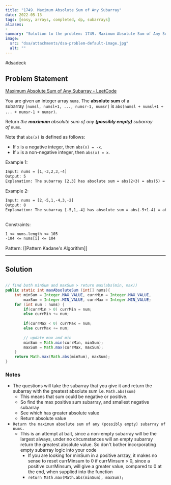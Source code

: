 ```yaml
---
title: "1749. Maximum Absolute Sum of Any Subarray"
date: 2022-05-13
tags: [easy, arrays, completed, dp, subarrays]
aliases:
- 
summary: "Solution to the problem: 1749. Maximum Absolute Sum of Any Subarray"
image:
  src: "dsa/attachments/dsa-problem-default-image.jpg"
  alt: ""
---
```

#dsadeck 
## Problem Statement
[Maximum Absolute Sum of Any Subarray - LeetCode](https://leetcode.com/problems/maximum-absolute-sum-of-any-subarray/)

You are given an integer array `nums`. The **absolute sum** of a subarray `[numsl, numsl+1, ..., numsr-1, numsr]` is `abs(numsl + numsl+1 + ... + numsr-1 + numsr)`.

Return _the **maximum** absolute sum of any **(possibly empty)** subarray of_ `nums`.

Note that `abs(x)` is defined as follows:

-   If `x` is a negative integer, then `abs(x) = -x`.
-   If `x` is a non-negative integer, then `abs(x) = x`.

Example 1:

``` txt
Input: nums = [1,-3,2,3,-4]
Output: 5
Explanation: The subarray [2,3] has absolute sum = abs(2+3) = abs(5) = 5.
```
Example 2:
``` txt
Input: nums = [2,-5,1,-4,3,-2]
Output: 8
Explanation: The subarray [-5,1,-4] has absolute sum = abs(-5+1-4) = abs(-8) = 8.
 
```

Constraints:

``` txt
1 <= nums.length <= 105
-104 <= nums[i] <= 104
```
Pattern: [[Pattern Kadane's Algorithm]]

---

## Solution
``` java

// find both minSum and maxSum > return max(abs(min, max))
public static int maxAbsoluteSum (int[] nums){
	int minSum = Integer.MAX_VALUE, currMin = Integer.MAX_VALUE,
		maxSum = Integer.MIN_VALUE, currMax = Integer.MIN_VALUE;
	for (int num : nums) {
		if(currMin > 0) currMin = num;
		else currMin += num;
		
		if(currMax < 0) currMax = num;
		else currMax += num;
		
		// update max and min
		minSum = Math.min(currMin, minSum);
		maxSum = Math.max(currMax, maxSum);
	}
	return Math.max(Math.abs(minSum), maxSum);
}
```

### Notes
- The questions will take the subarray that you give it and return the subarray with the greatest absolute sum i.e. `Math.abs(sum)`
	- This means that sum could be negative or positive.
	- So find the max positive sum subarray, and smallest negative subarray
	- See which has greater absolute value
	- Return absolute value
- `Return the maximum absolute sum of any (possibly empty) subarray of nums.`
	- This is an attempt at bait, since a non-empty subarray will be the largest always, under no circumstances will an empty subarray return the greatest absolute value.  So don't bother incorporating empty subarray logic into your code
		- If you are looking for minSum in a positive arrzay, it makes no sense to reset currMinsum to 0 if currMinsum > 0, since a positive currMinsum, will give a greater value, compared to 0 at the end, when supplied into the function
		- `return Math.max(Math.abs(minSum), maxSum);`



